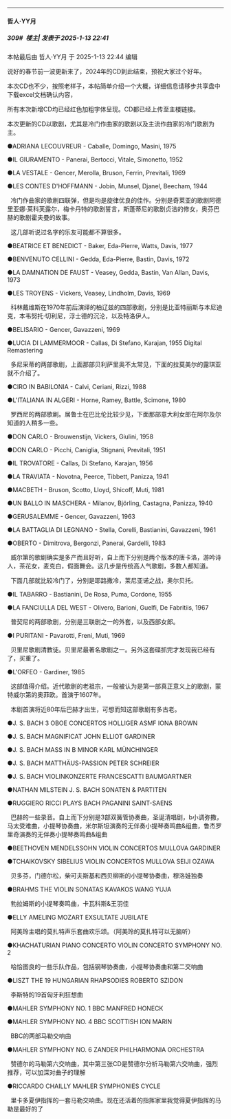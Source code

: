 ﻿
*****

####  哲人·YY月  
##### 309#         楼主| 发表于 2025-1-13 22:41

 本帖最后由 哲人·YY月 于 2025-1-13 22:44 编辑 

说好的春节前一波更新来了，2024年的CD到此结束，预祝大家过个好年。

本次CD也不少，按照老样子，本帖简单介绍一个大概，详细信息请移步共享盘中下载excel文档确认内容，

所有本次新增CD均已经红色加粗字体呈现。CD都已经上传至主楼链接。

本次更新的CD以歌剧，尤其是冷门作曲家的歌剧以及主流作曲家的冷门歌剧为主。

●ADRIANA LECOUVREUR - Caballe, Domingo, Masini, 1975

●IL GIURAMENTO - Panerai, Bertocci, Vitale, Simonetto, 1952

●LA VESTALE - Gencer, Merolla, Bruson, Ferrin, Previtali, 1969

●LES CONTES D'HOFFMANN - Jobin, Munsel, Djanel, Beecham, 1944

  冷门作曲家的歌剧四联弹，但是均是旋律优良的佳作。分别是奇莱亚的歌剧阿德里亚娜·莱科芙露尔，梅卡丹特的歌剧誓言，斯蓬蒂尼的歌剧贞洁的修女，奥芬巴赫的歌剧霍夫曼的故事。

  这几部听说过名字的乐友可能都不算很多。

●BEATRICE ET BENEDICT - Baker, Eda-Pierre, Watts, Davis, 1977

●BENVENUTO CELLINI - Gedda, Eda-Pierre, Bastin, Davis, 1972

●LA DAMNATION DE FAUST - Veasey, Gedda, Bastin, Van Allan, Davis, 1973

●LES TROYENS - Vickers, Veasey, Lindholm, Davis, 1969

  科林戴维斯在1970年前后演绎的柏辽兹的四部歌剧，分别是比亚特丽斯与本尼迪克，本韦努托·切利尼，浮士德的沉沦，以及特洛伊人。

●BELISARIO - Gencer, Gavazzeni, 1969

●LUCIA DI LAMMERMOOR - Callas, Di Stefano, Karajan, 1955 Digital Remastering

  多尼采蒂的两部歌剧，上面那部贝利萨里奥不太常见，下面的拉莫美尔的露琪亚就不介绍了。

●CIRO IN BABILONIA - Calvi, Ceriani, Rizzi, 1988

●L'ITALIANA IN ALGERI - Horne, Ramey, Battle, Scimone, 1980

  罗西尼的两部歌剧。居鲁士在巴比伦比较少见，下面那部意大利女郎在阿尔及尔知道的人稍多一些。

●DON CARLO - Brouwenstijn, Vickers, Giulini, 1958

●DON CARLO - Picchi, Caniglia, Stignani, Previtali, 1951

●IL TROVATORE - Callas, Di Stefano, Karajan, 1956

●LA TRAVIATA - Novotna, Peerce, Tibbett, Panizza, 1941

●MACBETH - Bruson, Scotto, Lloyd, Shicoff, Muti, 1981

●UN BALLO IN MASCHERA - Milanov, Björling, Castagna, Panizza, 1940

●GERUSALEMME - Gencer, Gavazzeni, 1963

●LA BATTAGLIA DI LEGNANO - Stella, Corelli, Bastianini, Gavazzeni, 1961

●OBERTO - Dimitrova, Bergonzi, Panerai, Gardelli, 1983

  威尔第的歌剧确实是多产而且好听，自上而下分别是两个版本的唐卡洛，游吟诗人，茶花女，麦克白，假面舞会。这几步是传统高人气歌剧，多数人都知道。

  下面几部就比较冷门了，分别是耶路撒冷，莱尼亚诺之战，奥尔贝托。

●IL TABARRO - Bastianini, De Rosa, Puma, Cordone, 1955

●LA FANCIULLA DEL WEST - Olivero, Barioni, Guelfi, De Fabritiis, 1967

  普契尼的两部歌剧，分别是三联剧之一的外套，以及西部女郎。

●I PURITANI - Pavarotti, Freni, Muti, 1969

  贝里尼歌剧清教徒。贝里尼最著名歌剧之一。另外这套碟抓完才发现我已经有了，买重了。

●L'ORFEO - Gardiner, 1985

  这部值得介绍。近代歌剧的老祖宗，一般被认为是第一部真正意义上的歌剧，蒙特威尔第的奥菲欧。首演于1607年。

  本剧首演将近80年后巴赫才出生，可想而知这部歌剧有多古老。

●J. S. BACH 3 OBOE CONCERTOS HOLLIGER ASMF IONA BROWN

●J. S. BACH MAGNIFICAT JOHN ELLIOT GARDINER

●J. S. BACH MASS IN B MINOR KARL MÜNCHINGER

●J. S. BACH MATTHÄUS-PASSION PETER SCHREIER

●J. S. BACH VIOLINKONZERTE FRANCESCATTI BAUMGARTNER

●NATHAN MILSTEIN J. S. BACH SONATEN &amp; PARTITEN

●RUGGIERO RICCI PLAYS BACH PAGANINI SAINT-SAENS

  巴赫的一些录音。自上而下分别是3部双簧管协奏曲，圣诞清唱剧，b小调弥撒，马太受难曲，小提琴协奏曲，米尔斯坦演奏的无伴奏小提琴奏鸣曲&amp;组曲，鲁杰罗里奇演奏的无伴奏小提琴奏鸣曲&amp;组曲

●BEETHOVEN MENDELSSOHN VIOLIN CONCERTOS MULLOVA GARDINER

●TCHAIKOVSKY SIBELIUS VIOLIN CONCERTOS MULLOVA SEIJI OZAWA

  贝多芬，门德尔松，柴可夫斯基和西贝柳斯的小提琴协奏曲，穆洛娃独奏

●BRAHMS THE VIOLIN SONATAS KAVAKOS WANG YUJA

  勃拉姆斯的小提琴奏鸣曲，卡瓦科斯&amp;王羽佳

●ELLY AMELING MOZART EXSULTATE JUBILATE

  阿美玲主唱的莫扎特声乐套曲欢乐颂。（阿美玲的莫扎特可以无脑听）

●KHACHATURIAN PIANO CONCERTO VIOLIN CONCERTO SYMPHONY NO. 2

  哈恰图良的一些乐队作品，包括钢琴协奏曲，小提琴协奏曲和第二交响曲

●LISZT THE 19 HUNGARIAN RHAPSODIES ROBERTO SZIDON

  李斯特的19首匈牙利狂想曲

●MAHLER SYMPHONY NO. 1 BBC MANFRED HONECK

●MAHLER SYMPHONY NO. 4 BBC SCOTTISH ION MARIN

  BBC的两部马勒交响曲

●MAHLER SYMPHONY NO. 6 ZANDER PHILHARMONIA ORCHESTRA

  赞德尔的马勒第六交响曲，其中第三张CD是赞德尔分析马勒第六交响曲，强烈推荐，可以加深对曲子的理解

●RICCARDO CHAILLY MAHLER SYMPHONIES CYCLE

  里卡多夏伊指挥的一套马勒交响曲。现在还活着的指挥家里我觉得夏伊指挥的马勒是最好的了

